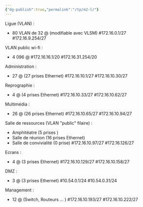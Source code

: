 ```yaml
---
{"dg-publish":true,"permalink":"/tp/m2-l/"}
---
```


Ligue (VLAN) :
- 80 VLAN de 32 @ (modifiable avec VLSM)
#172.16.0.1/27 #172.16.9.254/27

VLAN public wi-fi :
- 4 096 @ 
#172.16.16.1/20 #172.16.31.254/20

Administration : 
- 27 @ (27 prises Ethernet)
#172.16.10.1/27 #172.16.10.30/27

Reprographie : 
- 4 @ (4 prises Ethernet)
#172.16.10.33/27 #172.16.10.62/27

Multimédia :
- 26 @ (26 prises Ethernet)
#172.16.10.65/27 #172.16.10.94/27

Salle de ressources (VLAN "public" filaire) :
 - Amphitéatre (5 prises )
 - Salle de réunion (16 prises Ethernet)
 - Salle de convivialité (0 prise)
#172.16.10.97/27 #172.16.126/27

Ecrans :
- 4 @ (3 prises Ethernet)
#172.16.10.129/27 #172.16.10.158/27

DMZ : 
- 3 @ (3 prises Ethernet)
#10.54.0.1/24 #10.54.0.31/24

Management : 
- 12 @ (Switch, Routeurs ... )
#172.16.10.193/27 #172.16.10.222/27
